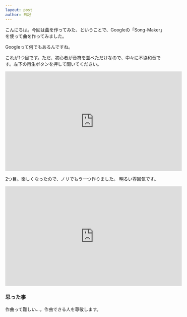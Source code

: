 ```yaml
---
layout: post
author: 日記
---
```

こんにちは。今回は曲を作ってみた、ということで、Googleの「Song-Maker」を使って曲を作ってみました。<!--more-->

Googleって何でもあるんですね。

これが1つ目です。ただ、初心者が音符を並べただけなので、中々に不協和音です。左下の再生ボタンを押して聞いてください。

<iframe width="560" height="315" src="https://musiclab.chromeexperiments.com/Song-Maker/embed/6109209037373440" frameborder="0" allowfullscreen></iframe>

2つ目。楽しくなったので、ノリでもう一つ作りました。
明るい雰囲気です。

<iframe width="560" height="315" src="https://musiclab.chromeexperiments.com/Song-Maker/embed/5957733057036288" frameborder="0" allowfullscreen></iframe>

### 思った事

作曲って難しい…。作曲できる人を尊敬します。
